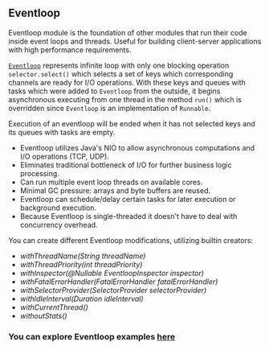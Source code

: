 ## Eventloop

Eventloop module is the foundation of other modules that run their code inside event loops and threads. Useful for 
building client-server applications with high performance requirements. 

[`Eventloop`](https://github.com/softindex/datakernel/blob/master/core-eventloop/src/main/java/io/datakernel/eventloop/Eventloop.java) 
represents infinite loop with only one blocking operation `selector.select()` which selects a set of keys which 
corresponding channels are ready for I/O operations. With these keys and queues with tasks which were added to `Eventloop` 
from the outside, it begins asynchronous executing from one thread in the method `run()` which is overridden since 
`Eventloop` is an implementation of `Runnable`. 
 
Execution of an eventloop will be ended when it has not selected keys and its queues with tasks are empty.

* Eventloop utilizes Java's NIO to allow asynchronous computations and I/O operations (TCP, UDP).
* Eliminates traditional bottleneck of I/O for further business logic processing.
* Can run multiple event loop threads on available cores.
* Minimal GC pressure: arrays and byte buffers are reused.
* Eventloop can schedule/delay certain tasks for later execution or background execution.
* Because Eventloop is single-threaded it doesn't have to deal with concurrency overhead.

You can create different Eventloop modifications, utilizing builtin creators:
* *withThreadName(String threadName)*
* *withThreadPriority(int threadPriority)* 
* *withInspector(@Nullable EventloopInspector inspector)*
* *withFatalErrorHandler(FatalErrorHandler fatalErrorHandler)* 
* *withSelectorProvider(SelectorProvider selectorProvider)* 
* *withIdleInterval(Duration idleInterval)* 
* *withCurrentThread()* 
* *withoutStats()*

### You can explore Eventloop examples [here](https://github.com/softindex/datakernel/tree/master/examples/eventloop)

